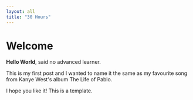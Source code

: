 ```yaml
---
layout: all
title: "30 Hours"
---
```


# Welcome

**Hello World**, said no advanced learner.

This is my first post and I wanted to name it the same as my favourite song from Kanye West's album The Life of Pablo.

I hope you like it! This is a template.